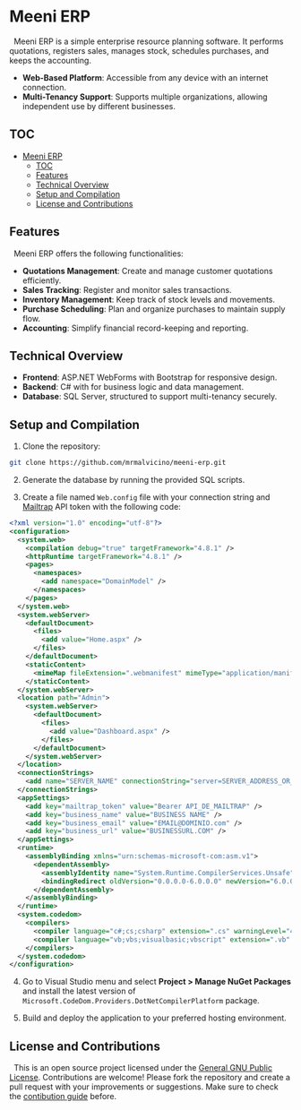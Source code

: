# Meeni ERP

&nbsp;
Meeni ERP is a simple enterprise resource planning software. It performs quotations, registers sales, manages stock, schedules purchases, and keeps the accounting.

- **Web-Based Platform**: Accessible from any device with an internet connection.
- **Multi-Tenancy Support**: Supports multiple organizations, allowing independent use by different businesses.

## TOC

- [Meeni ERP](#meeni-erp)
  - [TOC](#toc)
  - [Features](#features)
  - [Technical Overview](#technical-overview)
  - [Setup and Compilation](#setup-and-compilation)
  - [License and Contributions](#license-and-contributions)

## Features

&nbsp;
Meeni ERP offers the following functionalities:
- **Quotations Management**: Create and manage customer quotations efficiently.
- **Sales Tracking**: Register and monitor sales transactions.
- **Inventory Management**: Keep track of stock levels and movements.
- **Purchase Scheduling**: Plan and organize purchases to maintain supply flow.
- **Accounting**: Simplify financial record-keeping and reporting.

## Technical Overview
- **Frontend**: ASP.NET WebForms with Bootstrap for responsive design.
- **Backend**: C# with for business logic and data management.
- **Database**: SQL Server, structured to support multi-tenancy securely.

## Setup and Compilation

1. Clone the repository:

```bash
git clone https://github.com/mrmalvicino/meeni-erp.git
```

2. Generate the database by running the provided SQL scripts.

3. Create a file named `Web.config` file with your connection string and [Mailtrap](https://mailtrap.io) API token with the following code:

```xml
<?xml version="1.0" encoding="utf-8"?>
<configuration>
  <system.web>
    <compilation debug="true" targetFramework="4.8.1" />
    <httpRuntime targetFramework="4.8.1" />
    <pages>
      <namespaces>
        <add namespace="DomainModel" />
      </namespaces>
    </pages>
  </system.web>
  <system.webServer>
    <defaultDocument>
      <files>
        <add value="Home.aspx" />
      </files>
    </defaultDocument>
    <staticContent>
      <mimeMap fileExtension=".webmanifest" mimeType="application/manifest+json" />
    </staticContent>
  </system.webServer>
  <location path="Admin">
    <system.webServer>
      <defaultDocument>
        <files>
          <add value="Dashboard.aspx" />
        </files>
      </defaultDocument>
    </system.webServer>
  </location>
  <connectionStrings>
    <add name="SERVER_NAME" connectionString="server=SERVER_ADDRESS_OR_IP; database=meeni_erp_db; User=PASSWORD" />
  </connectionStrings>
  <appSettings>
    <add key="mailtrap_token" value="Bearer API_DE_MAILTRAP" />
    <add key="business_name" value="BUSINESS NAME" />
    <add key="business_email" value="EMAIL@DOMINIO.com" />
    <add key="business_url" value="BUSINESSURL.COM" />
  </appSettings>
  <runtime>
    <assemblyBinding xmlns="urn:schemas-microsoft-com:asm.v1">
      <dependentAssembly>
        <assemblyIdentity name="System.Runtime.CompilerServices.Unsafe" publicKeyToken="b03f5f7f11d50a3a" culture="neutral" />
        <bindingRedirect oldVersion="0.0.0.0-6.0.0.0" newVersion="6.0.0.0" />
      </dependentAssembly>
    </assemblyBinding>
  </runtime>
  <system.codedom>
    <compilers>
      <compiler language="c#;cs;csharp" extension=".cs" warningLevel="4" compilerOptions="/langversion:default /nowarn:1659;1699;1701;612;618" type="Microsoft.CodeDom.Providers.DotNetCompilerPlatform.CSharpCodeProvider, Microsoft.CodeDom.Providers.DotNetCompilerPlatform, Version=4.1.0.0, Culture=neutral, PublicKeyToken=31bf3856ad364e35" />
      <compiler language="vb;vbs;visualbasic;vbscript" extension=".vb" warningLevel="4" compilerOptions="/langversion:default /nowarn:41008,40000,40008 /define:_MYTYPE=\&quot;Web\&quot; /optionInfer+" type="Microsoft.CodeDom.Providers.DotNetCompilerPlatform.VBCodeProvider, Microsoft.CodeDom.Providers.DotNetCompilerPlatform, Version=4.1.0.0, Culture=neutral, PublicKeyToken=31bf3856ad364e35" />
    </compilers>
  </system.codedom>
</configuration>
```

4. Go to Visual Studio menu and select **Project > Manage NuGet Packages** and install the latest version of `Microsoft.CodeDom.Providers.DotNetCompilerPlatform` package.

5. Build and deploy the application to your preferred hosting environment.

## License and Contributions

&nbsp;
This is an open source project licensed under the [General GNU Public License](./LICENSE).
Contributions are welcome! Please fork the repository and create a pull request with your improvements or suggestions.
Make sure to check the [contibution guide](./doc/contribute.md) before.
